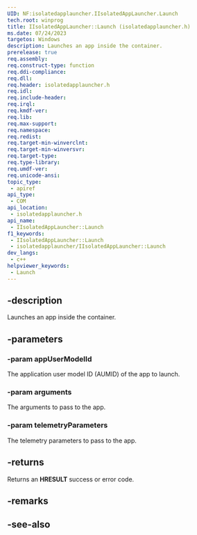 ```yaml
---
UID: NF:isolatedapplauncher.IIsolatedAppLauncher.Launch
tech.root: winprog
title: IIsolatedAppLauncher::Launch (isolatedapplauncher.h)
ms.date: 07/24/2023
targetos: Windows
description: Launches an app inside the container.
prerelease: true
req.assembly: 
req.construct-type: function
req.ddi-compliance: 
req.dll: 
req.header: isolatedapplauncher.h
req.idl: 
req.include-header: 
req.irql: 
req.kmdf-ver: 
req.lib: 
req.max-support: 
req.namespace: 
req.redist: 
req.target-min-winverclnt: 
req.target-min-winversvr: 
req.target-type: 
req.type-library: 
req.umdf-ver: 
req.unicode-ansi: 
topic_type:
 - apiref
api_type:
 - COM
api_location:
 - isolatedapplauncher.h
api_name:
 - IIsolatedAppLauncher::Launch
f1_keywords:
 - IIsolatedAppLauncher::Launch
 - isolatedapplauncher/IIsolatedAppLauncher::Launch
dev_langs:
 - c++
helpviewer_keywords:
 - Launch
---
```


## -description

Launches an app inside the container.

## -parameters

### -param appUserModelId

The application user model ID (AUMID) of the app to launch.

### -param arguments

The arguments to pass to the app.

### -param telemetryParameters

The telemetry parameters to pass to the app.

## -returns

Returns an **HRESULT** success or error code.

## -remarks

## -see-also
